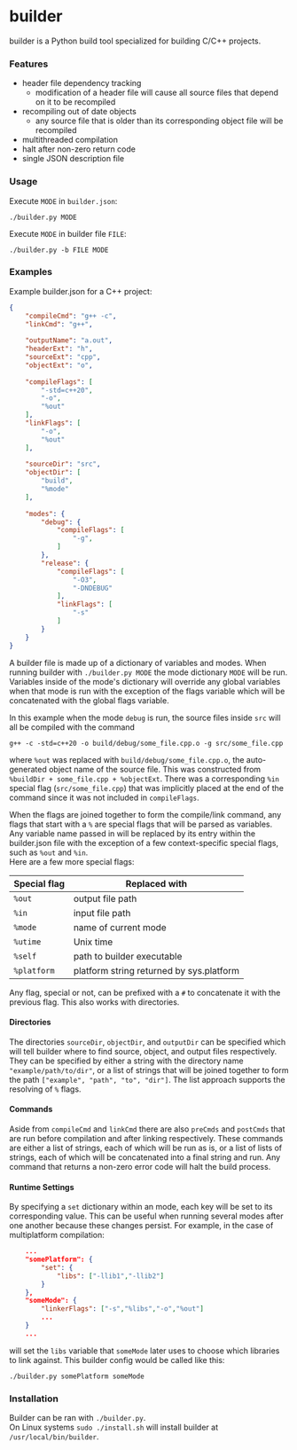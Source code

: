 # builder

builder is a Python build tool specialized for building C/C++ projects.

### Features

- header file dependency tracking
    - modification of a header file will cause all
      source files that depend on it to be recompiled
- recompiling out of date objects
    - any source file that is older than its corresponding
      object file will be recompiled
- multithreaded compilation
- halt after non-zero return code
- single JSON description file


### Usage

Execute `MODE` in `builder.json`:

```./builder.py MODE```

Execute `MODE` in builder file `FILE`:

```./builder.py -b FILE MODE```


### Examples

Example builder.json for a C++ project:

```json
{
    "compileCmd": "g++ -c",
    "linkCmd": "g++",
    
    "outputName": "a.out",
    "headerExt": "h",
    "sourceExt": "cpp",
    "objectExt": "o",
    
    "compileFlags": [
        "-std=c++20",
        "-o",
        "%out"
    ],
    "linkFlags": [
        "-o",
        "%out"
    ],
    
    "sourceDir": "src",
    "objectDir": [
        "build",
        "%mode"
    ],
    
    "modes": {
        "debug": {
            "compileFlags": [
                "-g",
            ]
        },
        "release": {
            "compileFlags": [
                "-O3",
                "-DNDEBUG"
            ],
            "linkFlags": [
                "-s"
            ]
        }
    }
}
```

A builder file is made up of a dictionary of variables and modes.
When running builder with `./builder.py MODE` the mode dictionary `MODE` 
will be run. Variables inside of the mode's dictionary will
override any global variables when that mode is run with the exception 
of the flags variable which will be concatenated with the global flags variable.

In this example when the mode `debug` is run, the source files inside `src`
will all be compiled with the command 

    g++ -c -std=c++20 -o build/debug/some_file.cpp.o -g src/some_file.cpp

where `%out` was replaced with `build/debug/some_file.cpp.o`, the auto-generated 
object name of the source file. This was constructed from `%buildDir + some_file.cpp + %objectExt`.
There was a corresponding `%in` special flag (`src/some_file.cpp`) that was implicitly placed at the end 
of the command since it was not included in `compileFlags`.

When the flags are joined together to form the compile/link command, any flags that
start with a `%` are special flags that will be parsed as variables. Any variable
name passed in will be replaced by its entry within the builder.json file 
with the exception of a few context-specific special flags, such as `%out` and `%in`.  
Here are a few more special flags:


| Special flag | Replaced with                            |
|--------------|------------------------------------------|
| `%out`       | output file path                         |
| `%in`        | input file path                          |
| `%mode`      | name of current mode                     |
| `%utime`     | Unix time                                |
| `%self`      | path to builder executable               |
| `%platform`  | platform string returned by sys.platform |


Any flag, special or not, can be prefixed with a `#` to concatenate it 
with the previous flag. This also works with directories.

#### Directories

The directories `sourceDir`, `objectDir`, and `outputDir` can be 
specified which will tell builder where to find source, object, 
and output files respectively. They can be specified by either
a string with the directory name `"example/path/to/dir"`, or a list of strings 
that will be joined together to form the path `["example", "path", "to", "dir"]`.
The list approach supports the resolving of `%` flags.

#### Commands

Aside from `compileCmd` and `linkCmd` there are also `preCmds` and
`postCmds` that are run before compilation and after linking respectively.
These commands are either a list of strings, each of which will be run as is, or a
list of lists of strings, each of which will be concatenated into a final string and run.
Any command that returns a non-zero error code will halt the build process.

#### Runtime Settings

By specifying a `set` dictionary within an mode, each key will be set to its corresponding
value. This can be useful when running several modes after one another because these
changes persist. For example, in the case of multiplatform compilation:

```json
    ...
    "somePlatform": {
        "set": {
            "libs": ["-llib1","-llib2"]
        }
    },
    "someMode": {
        "linkerFlags": ["-s","%libs","-o","%out"]
        ...
    }
    ...
```

will set the `libs` variable that `someMode` later uses to choose which
libraries to link against. This builder config would be called like this:

    ./builder.py somePlatform someMode

### Installation

Builder can be ran with `./builder.py`.  
On Linux systems `sudo ./install.sh` 
will install builder at `/usr/local/bin/builder`.


